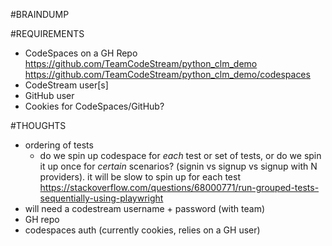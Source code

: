 #BRAINDUMP



#REQUIREMENTS

- CodeSpaces on a GH Repo https://github.com/TeamCodeStream/python_clm_demo
  https://github.com/TeamCodeStream/python_clm_demo/codespaces
- CodeStream user[s]
- GitHub user
- Cookies for CodeSpaces/GitHub?

#THOUGHTS

- ordering of tests
  - do we spin up codespace for _each_ test or set of tests, or do we spin it up once for _certain_ scenarios? (signin vs signup vs signup with N providers). it will be slow to spin up for each test
    https://stackoverflow.com/questions/68000771/run-grouped-tests-sequentially-using-playwright
- will need a codestream username + password (with team)
- GH repo
- codespaces auth (currently cookies, relies on a GH user)
